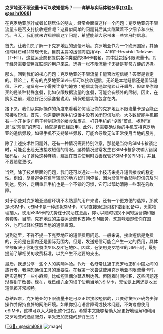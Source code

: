 **克罗地亚不限流量卡可以收短信吗？——详解与实际体验分享[[TG💪+ @esim1088](https://t.me/s/esim1088)]**

在克罗地亚旅行或者长期居住的朋友，经常会面临这样一个问题：克罗地亚的不限流量卡是否支持接收短信呢？这看似简单的问题背后其实隐藏着不少细节和小技巧。今天，我们就来详细聊聊这个问题，希望能给大家带来一些实用的信息。

首先，让我们先了解一下克罗地亚的通信环境。克罗地亚作为一个欧洲国家，其通信网络已经非常现代化。目前主要的运营商包括Vip、A1和T-Hrvatski Telekom（T-HT）。这些运营商都提供各种类型的SIM卡套餐，其中就包括不限流量卡。对于经常需要使用互联网的用户来说，选择一张不限流量卡无疑是非常方便的选择。

那么，回到我们的核心问题：克罗地亚的不限流量卡能否收短信呢？答案是肯定的。理论上，所有的克罗地亚SIM卡都可以接收短信，无论是本地短信还是国际短信。不过，这里有一个需要注意的地方：短信功能通常是默认开启的，但如果你购买的是某种特殊套餐，比如仅限数据流量的套餐，可能会有额外的限制。因此，在购买之前，建议仔细阅读套餐说明，确保短信功能包含在内。

接下来，我们从实际操作的角度来看看如何验证你的克罗地亚不限流量卡是否能正常接收短信。首先，你需要确保手机设置中没有关闭短信功能。大多数智能手机都有一个开关专门用于控制短信的接收和发送。打开手机的“设置”菜单，找到“消息”或“短信”的选项，检查是否已经启用。此外，还需要确认你的手机支持克罗地亚的通信频段。如果手机不支持某些频段，可能会导致无法正常使用当地的服务。

除了上述技术性问题外，还有一种情况需要特别注意，那就是当你的SIM卡被锁定时，可能会出现无法接收短信的情况。这种情况通常发生在SIM卡被多次输入错误密码后。为了避免这种麻烦，建议在首次使用时妥善保管好SIM卡的PIN码，并且不要随意更改。

当然，除了技术层面的问题，我们还可以通过一些小技巧来提升短信接收的稳定性。例如，尽量避免在信号较弱的地方长时间停留，因为弱信号会影响短信的及时到达。另外，定期重启手机也是一个不错的习惯，它可以帮助清除一些潜在的故障。

对于那些对克罗地亚通信环境不太熟悉的用户来说，还有一个更方便的选择，那就是eSIM卡。eSIM卡是一种虚拟SIM卡，可以直接通过网络下载到设备中，无需物理插入。使用eSIM卡的优势在于灵活性更高，你可以随时切换不同的运营商和服务套餐。目前，克罗地亚的主要运营商也支持eSIM服务，这意味着即使你在国外，也可以轻松获取当地的通信资源。

说到这里，不得不提一下克罗地亚的短信费用问题。一般来说，接收短信是免费的，无论是在国内还是国际范围内。但是，发送短信可能会产生一定的费用，具体金额取决于你的套餐类型以及所在地区。因此，在使用克罗地亚的SIM卡时，最好提前了解相关的收费标准，以免产生不必要的支出。

最后，我想分享一些个人的实际体验。作为一名经常往返于克罗地亚和中国之间的旅行者，我深知通信工具的重要性。在我第一次尝试使用克罗地亚不限流量卡时，确实遇到了一些小麻烦，比如短信偶尔延迟到达等。但随着时间推移，这些问题逐渐得到了改善。现在，我已经完全习惯了使用当地的SIM卡，无论是上网还是收发短信都非常顺畅。

总结起来，克罗地亚的不限流量卡是可以正常接收短信的，只要你按照正确的步骤操作并保持良好的网络环境。如果你担心语言障碍或技术问题，不妨考虑使用eSIM卡，这样可以大大简化整个过程。希望本文能够帮助大家更好地理解和利用克罗地亚的通信服务，享受更加便捷的旅行生活！

[[TG💪+ @esim1088](https://t.me/s/esim1088) ![Image](https://i.postimg.cc/4NQfJmqS/Snipaste-2025-05-13-00-14-12.png)]